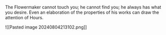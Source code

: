 The Flowermaker cannot touch you; he cannot find you; he always has what you desire. Even an elaboration of the properties of his works can draw the attention of Hours.

![[Pasted image 20240804213102.png]]
